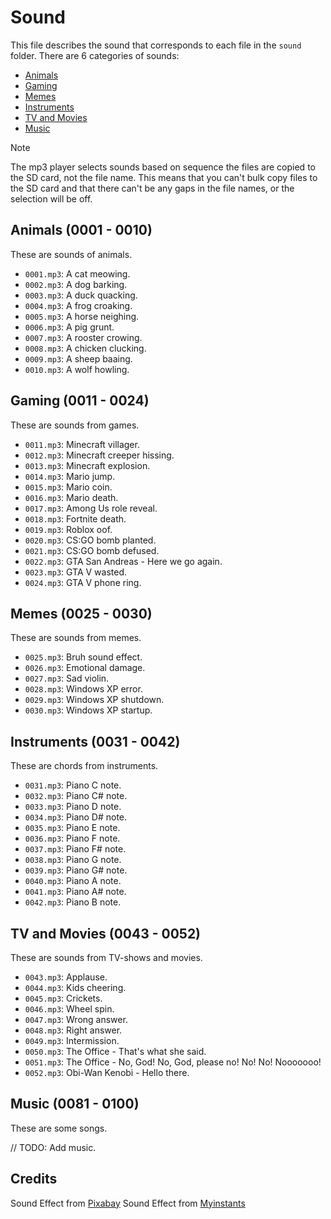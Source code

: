 # Sound

This file describes the sound that corresponds to each file in the `sound` folder.
There are 6 categories of sounds:

- [Animals](#animals-0001---0010)
- [Gaming](#gaming-0011---0030)
- [Memes](#memes-0031---0040)
- [Instruments](#instruments-0041---0060)
- [TV and Movies](#tv-and-movies-0061---0080)
- [Music](#music-0081---0100)

> [!NOTE]  
> The mp3 player selects sounds based on sequence the files are copied to the SD card, not the file name.
> This means that you can't bulk copy files to the SD card and that there can't be any gaps in the file names, or the selection will be off.

## Animals (0001 - 0010)

These are sounds of animals.

- `0001.mp3`: A cat meowing.
- `0002.mp3`: A dog barking.
- `0003.mp3`: A duck quacking.
- `0004.mp3`: A frog croaking.
- `0005.mp3`: A horse neighing.
- `0006.mp3`: A pig grunt.
- `0007.mp3`: A rooster crowing.
- `0008.mp3`: A chicken clucking.
- `0009.mp3`: A sheep baaing.
- `0010.mp3`: A wolf howling.

## Gaming (0011 - 0024)

These are sounds from games.

- `0011.mp3`: Minecraft villager.
- `0012.mp3`: Minecraft creeper hissing.
- `0013.mp3`: Minecraft explosion.
- `0014.mp3`: Mario jump.
- `0015.mp3`: Mario coin.
- `0016.mp3`: Mario death.
- `0017.mp3`: Among Us role reveal.
- `0018.mp3`: Fortnite death.
- `0019.mp3`: Roblox oof.
- `0020.mp3`: CS:GO bomb planted.
- `0021.mp3`: CS:GO bomb defused.
- `0022.mp3`: GTA San Andreas - Here we go again.
- `0023.mp3`: GTA V wasted.
- `0024.mp3`: GTA V phone ring.

## Memes (0025 - 0030)

These are sounds from memes.

- `0025.mp3`: Bruh sound effect.
- `0026.mp3`: Emotional damage.
- `0027.mp3`: Sad violin.
- `0028.mp3`: Windows XP error.
- `0029.mp3`: Windows XP shutdown.
- `0030.mp3`: Windows XP startup.

## Instruments (0031 - 0042)

These are chords from instruments.

- `0031.mp3`: Piano C note.
- `0032.mp3`: Piano C# note.
- `0033.mp3`: Piano D note.
- `0034.mp3`: Piano D# note.
- `0035.mp3`: Piano E note.
- `0036.mp3`: Piano F note.
- `0037.mp3`: Piano F# note.
- `0038.mp3`: Piano G note.
- `0039.mp3`: Piano G# note.
- `0040.mp3`: Piano A note.
- `0041.mp3`: Piano A# note.
- `0042.mp3`: Piano B note.

## TV and Movies (0043 - 0052)

These are sounds from TV-shows and movies.

- `0043.mp3`: Applause.
- `0044.mp3`: Kids cheering.
- `0045.mp3`: Crickets.
- `0046.mp3`: Wheel spin.
- `0047.mp3`: Wrong answer.
- `0048.mp3`: Right answer.
- `0049.mp3`: Intermission.
- `0050.mp3`: The Office - That's what she said.
- `0051.mp3`: The Office - No, God! No, God, please no! No! No! Nooooooo!
- `0052.mp3`: Obi-Wan Kenobi - Hello there.

## Music (0081 - 0100)

These are some songs.

// TODO: Add music.

## Credits

Sound Effect from [Pixabay](https://pixabay.com/)
Sound Effect from [Myinstants](https://www.myinstants.com)